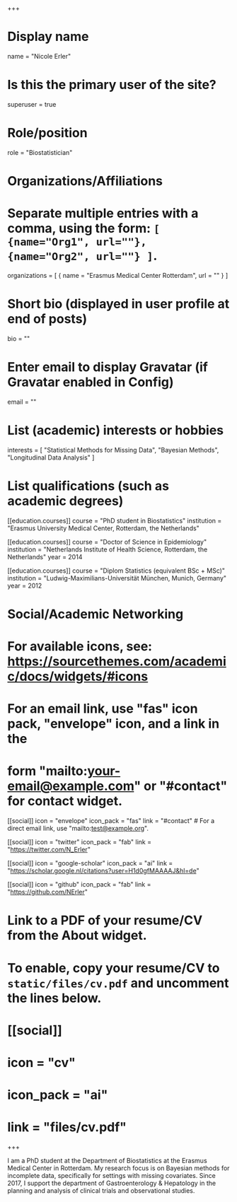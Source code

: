 +++
# Display name
name = "Nicole Erler"

# Is this the primary user of the site?
superuser = true

# Role/position
role = "Biostatistician"

# Organizations/Affiliations
#   Separate multiple entries with a comma, using the form: `[ {name="Org1", url=""}, {name="Org2", url=""} ]`.
organizations = [ { name = "Erasmus Medical Center Rotterdam", url = "" } ]

# Short bio (displayed in user profile at end of posts)
bio = ""

# Enter email to display Gravatar (if Gravatar enabled in Config)
email = ""

# List (academic) interests or hobbies
interests = [
    "Statistical Methods for Missing Data",
    "Bayesian Methods",
    "Longitudinal Data Analysis"
  ]

# List qualifications (such as academic degrees)
[[education.courses]]
  course = "PhD student in Biostatistics"
  institution = "Erasmus University Medical Center, Rotterdam, the Netherlands"
  

[[education.courses]]
  course = "Doctor of Science in Epidemiology"
  institution = "Netherlands Institute of Health Science, Rotterdam, the Netherlands"
  year = 2014

[[education.courses]]
  course = "Diplom Statistics (equivalent BSc + MSc)"
  institution = "Ludwig-Maximilians-Universität München, Munich, Germany"
  year = 2012

# Social/Academic Networking
# For available icons, see: https://sourcethemes.com/academic/docs/widgets/#icons
#   For an email link, use "fas" icon pack, "envelope" icon, and a link in the
#   form "mailto:your-email@example.com" or "#contact" for contact widget.

[[social]]
  icon = "envelope"
  icon_pack = "fas"
  link = "#contact"  # For a direct email link, use "mailto:test@example.org".

[[social]]
  icon = "twitter"
  icon_pack = "fab"
  link = "https://twitter.com/N_Erler"

[[social]]
  icon = "google-scholar"
  icon_pack = "ai"
  link = "https://scholar.google.nl/citations?user=H1d0gfMAAAAJ&hl=de"

[[social]]
  icon = "github"
  icon_pack = "fab"
  link = "https://github.com/NErler"

# Link to a PDF of your resume/CV from the About widget.
# To enable, copy your resume/CV to `static/files/cv.pdf` and uncomment the lines below.
# [[social]]
#   icon = "cv"
#   icon_pack = "ai"
#   link = "files/cv.pdf"

+++

I am a PhD student at the Department of Biostatistics at the Erasmus Medical
Center in Rotterdam. My research focus is on Bayesian methods for incomplete
data, specifically for settings with missing covariates.
Since 2017, I support the department of Gastroenterology & Hepatology
in the planning and analysis of clinical trials and 
observational studies.
